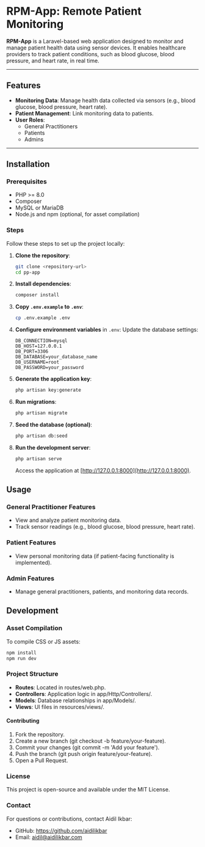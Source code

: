 # RPM-App: Remote Patient Monitoring

**RPM-App** is a Laravel-based web application designed to monitor and manage patient health data using sensor devices. It enables healthcare providers to track patient conditions, such as blood glucose, blood pressure, and heart rate, in real time.

---

## Features
- **Monitoring Data**: Manage health data collected via sensors (e.g., blood glucose, blood pressure, heart rate).
- **Patient Management**: Link monitoring data to patients.
- **User Roles**:
  - General Practitioners
  - Patients
  - Admins

---

## Installation

### Prerequisites
- PHP >= 8.0
- Composer
- MySQL or MariaDB
- Node.js and npm (optional, for asset compilation)

### Steps

Follow these steps to set up the project locally:

1. **Clone the repository**:
   ```bash
   git clone <repository-url>
   cd pp-app
   ```

2. **Install dependencies**:
   ```bash
   composer install
   ```

3. **Copy `.env.example` to `.env`**:
   ```bash
   cp .env.example .env
   ```

4. **Configure environment variables** in `.env`:
   Update the database settings:
   ```env
   DB_CONNECTION=mysql
   DB_HOST=127.0.0.1
   DB_PORT=3306
   DB_DATABASE=your_database_name
   DB_USERNAME=root
   DB_PASSWORD=your_password
   ```

5. **Generate the application key**:
   ```bash
   php artisan key:generate
   ```

6. **Run migrations**:
   ```bash
   php artisan migrate
   ```

7. **Seed the database (optional)**:
   ```bash
   php artisan db:seed
   ```

8. **Run the development server**:
   ```bash
   php artisan serve
   ```

   Access the application at [http://127.0.0.1:8000](http://127.0.0.1:8000).

## Usage

### **General Practitioner Features**
- View and analyze patient monitoring data.
- Track sensor readings (e.g., blood glucose, blood pressure, heart rate).

### **Patient Features**
- View personal monitoring data (if patient-facing functionality is implemented).

### **Admin Features**
- Manage general practitioners, patients, and monitoring data records.

## Development

### **Asset Compilation**
To compile CSS or JS assets:
   ```bash
   npm install
   npm run dev
   ```

### **Project Structure**
- **Routes**: Located in routes/web.php.
- **Controllers**: Application logic in app/Http/Controllers/.
- **Models**: Database relationships in app/Models/.
- **Views**: UI files in resources/views/.

#### **Contributing**
1.	Fork the repository.
2.	Create a new branch (git checkout -b feature/your-feature).
3.	Commit your changes (git commit -m 'Add your feature').
4.	Push the branch (git push origin feature/your-feature).
5.	Open a Pull Request.

### **License**
This project is open-source and available under the MIT License.

### **Contact**
For questions or contributions, contact Aidil Ikbar:
- GitHub: https://github.com/aidilikbar
- Email: aidil@aidilikbar.com